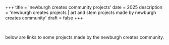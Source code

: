 +++
title = 'newburgh creates community projects'
date = 2025
description = 'newburgh creates projects | art and stem projects made by newburgh creates community'
draft = false
+++

<br>

below are links to some projects made by the newburgh creates community.

<br>

